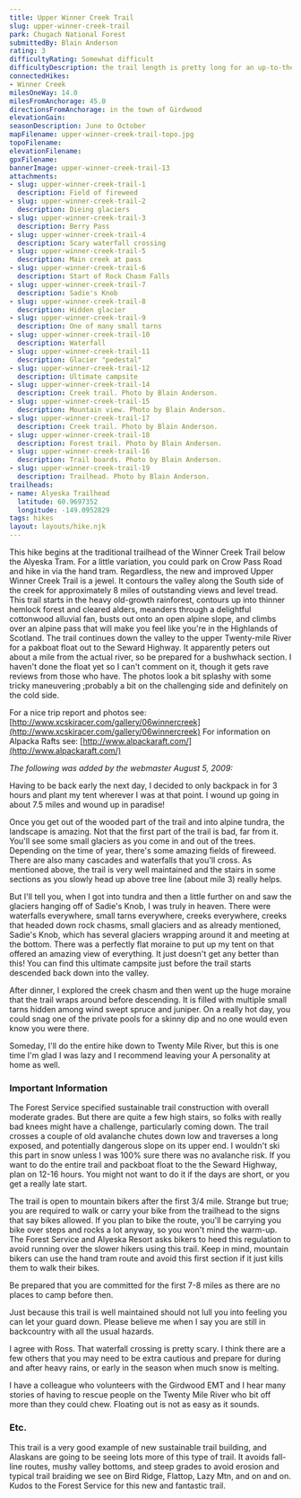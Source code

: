```yaml
---
title: Upper Winner Creek Trail
slug: upper-winner-creek-trail
park: Chugach National Forest
submittedBy: Blain Anderson
rating: 3
difficultyRating: Somewhat difficult
difficultyDescription: the trail length is pretty long for an up-to-the-pass-and-back day hike
connectedHikes:
- Winner Creek
milesOneWay: 14.0
milesFromAnchorage: 45.0
directionsFromAnchorage: in the town of Girdwood
elevationGain: 
seasonDescription: June to October
mapFilename: upper-winner-creek-trail-topo.jpg
topoFilename: 
elevationFilename: 
gpxFilename: 
bannerImage: upper-winner-creek-trail-13
attachments:
- slug: upper-winner-creek-trail-1
  description: Field of fireweed
- slug: upper-winner-creek-trail-2
  description: Dieing glaciers
- slug: upper-winner-creek-trail-3
  description: Berry Pass
- slug: upper-winner-creek-trail-4
  description: Scary waterfall crossing
- slug: upper-winner-creek-trail-5
  description: Main creek at pass
- slug: upper-winner-creek-trail-6
  description: Start of Rock Chasm Falls
- slug: upper-winner-creek-trail-7
  description: Sadie's Knob
- slug: upper-winner-creek-trail-8
  description: Hidden glacier
- slug: upper-winner-creek-trail-9
  description: One of many small tarns
- slug: upper-winner-creek-trail-10
  description: Waterfall
- slug: upper-winner-creek-trail-11
  description: Glacier "pedestal"
- slug: upper-winner-creek-trail-12
  description: Ultimate campsite
- slug: upper-winner-creek-trail-14
  description: Creek trail. Photo by Blain Anderson.
- slug: upper-winner-creek-trail-15
  description: Mountain view. Photo by Blain Anderson.
- slug: upper-winner-creek-trail-17
  description: Creek trail. Photo by Blain Anderson.
- slug: upper-winner-creek-trail-18
  description: Forest trail. Photo by Blain Anderson.
- slug: upper-winner-creek-trail-16
  description: Trail boards. Photo by Blain Anderson.
- slug: upper-winner-creek-trail-19
  description: Trailhead. Photo by Blain Anderson.
trailheads:
- name: Alyeska Trailhead
  latitude: 60.9697352
  longitude: -149.0952829
tags: hikes
layout: layouts/hike.njk
---
```

This hike begins at the traditional trailhead of the Winner Creek Trail below the Alyeska Tram. For a little variation, you could park on Crow Pass Road and hike in via the hand tram. Regardless, the new and improved Upper Winner Creek Trail is a jewel. It contours the valley along the South side of the creek for approximately 8 miles of outstanding views and level tread. This trail starts in the heavy old-growth rainforest, contours up into thinner hemlock forest and cleared alders, meanders through a delightful cottonwood alluvial fan, busts out onto an open alpine slope, and climbs over an alpine pass that will make you feel like you're in the Highlands of Scotland. The trail continues down the valley to the upper Twenty-mile River for a pakboat float out to the Seward Highway. It apparently peters out about a mile from the actual river, so be prepared for a bushwhack section. I haven't done the float yet so I can't comment on it, though it gets rave reviews from those who have. The photos look a bit splashy with some tricky maneuvering ;probably a bit on the challenging side and definitely on the cold side. 

For a nice trip report and photos see: [http://www.xcskiracer.com/gallery/06winnercreek](http://www.xcskiracer.com/gallery/06winnercreek)
For information on Alpacka Rafts see: [http://www.alpackaraft.com/](http://www.alpackaraft.com/)

*The following was added by the webmaster August 5, 2009:*

Having to be back early the next day, I decided to only backpack in for 3 hours and plant my tent wherever I was at that point. I wound up going in about 7.5 miles and wound up in paradise!

Once you get out of the wooded part of the trail and into alpine tundra, the landscape is amazing. Not that the first part of the trail is bad, far from it. You'll see some small glaciers as you come in and out of the trees. Depending on the time of year, there's some amazing fields of fireweed. There are also many cascades and waterfalls that you'll cross. As mentioned above, the trail is very well maintained and the stairs in some sections as you slowly head up above tree line (about mile 3) really helps. 

But I'll tell you, when I got into tundra and then a little further on and saw the glaciers hanging off of Sadie's Knob, I was truly in heaven. There were waterfalls everywhere, small tarns everywhere, creeks everywhere, creeks that headed down rock chasms, small glaciers and as already mentioned, Sadie's Knob, which has several glaciers wrapping around it and meeting at the bottom. There was a perfectly flat moraine to put up my tent on that offered an amazing view of everything. It just doesn't get any better than this! You can find this ultimate campsite just before the trail starts descended back down into the valley.

After dinner, I explored the creek chasm and then went up the huge moraine that the trail wraps around before descending. It is filled with multiple small tarns hidden among wind swept spruce and juniper. On a really hot day, you could snag one of the private pools for a skinny dip and no one would even know you were there.

Someday, I'll do the entire hike down to Twenty Mile River, but this is one time I'm glad I was lazy and I recommend leaving your A personality at home as well.

### Important Information

The Forest Service specified sustainable trail construction with overall moderate grades. But there are quite a few high stairs, so folks with really bad knees might have a challenge, particularly coming down. The trail crosses a couple of old avalanche chutes down low and traverses a long exposed, and potentially dangerous slope on its upper end. I wouldn't ski this part in snow unless I was 100% sure there was no avalanche risk.
If you want to do the entire trail and packboat float to the the Seward Highway, plan on 12-16 hours. You might not want to do it if the days are short, or you get a really late start.

The trail is open to mountain bikers after the first 3/4 mile. Strange but true; you are required to walk or carry your bike from the trailhead to the signs that say bikes allowed. If you plan to bike the route, you'll be carrying you bike over steps and rocks a lot anyway, so you won't mind the warm-up. The Forest Service and Alyeska Resort asks bikers to heed this regulation to avoid running over the slower hikers using this trail. Keep in mind, mountain bikers can use the hand tram route and avoid this first section if it just kills them to walk their bikes.

Be prepared that you are committed for the first 7-8 miles as there are no places to camp before then.

Just because this trail is well maintained should not lull you into feeling you can let your guard down. Please believe me when I say you are still in backcountry with all the usual hazards.

I agree with Ross. That waterfall crossing is pretty scary. I think there are a few others that you may need to be extra cautious and prepare for during and after heavy rains, or early in the season when much snow is melting.

I have a colleague who volunteers with the Girdwood EMT and I hear many stories of having to rescue people on the Twenty Mile River who bit off more than they could chew. Floating out is not as easy as it sounds.

### Etc.

This trail is a very good example of new sustainable trail building, and Alaskans are going to be seeing lots more of this type of trail. It avoids fall-line routes, mushy valley bottoms, and steep grades to avoid erosion and typical trail braiding we see on Bird Ridge, Flattop, Lazy Mtn, and on and on. Kudos to the Forest Service for this new and fantastic trail.